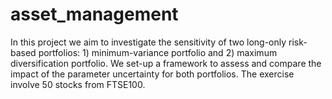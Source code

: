 # asset_management
In this project we aim to investigate the sensitivity of two long-only risk-based portfolios: 1) minimum-variance portfolio and 2) maximum diversification portfolio. We set-up a framework to assess and compare the impact of the parameter uncertainty for both portfolios. The exercise involve 50 stocks from FTSE100.
